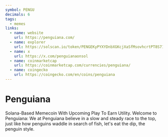 ```yaml
---
symbol: PENGU
decimals: 6
tags:
  - memes
links:
  - name: website
    url: https://penguiana.com/
  - name: explorer
    url: https://solscan.io/token/PENGEKyPYXYDnbXGKcjXaSfMsovhcrtPT8S7127tKcg
  - name: x
    url: https://x.com/penguianaonsol
  - name: coinmarketcap
    url: https://coinmarketcap.com/currencies/penguiana/
  - name: coingecko
    url: https://coingecko.com/en/coins/penguiana
---
```


# Penguiana

Solana-Based Memecoin With Upcoming Play To Earn Utility. Welcome to Penguiana: We at Penguiana believe in a slow and steady race to the top, just like how penguins waddle in search of fish, let's eat the dip, the penguin style.
